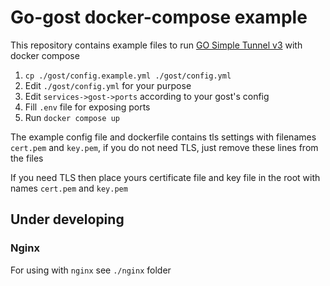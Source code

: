 # Go-gost docker-compose example

This repository contains example files to run [GO Simple Tunnel v3](https://gost.run/en/) with docker compose

1. `cp ./gost/config.example.yml ./gost/config.yml`
2. Edit `./gost/config.yml` for your purpose
3. Edit `services->gost->ports` according to your gost's config 
4. Fill `.env` file for exposing ports
5. Run `docker compose up`

The example config file and dockerfile contains tls settings with filenames `cert.pem` and `key.pem`, if you do not need TLS, just remove these lines from the files

If you need TLS then place yours certificate file and key file in the root with names `cert.pem` and `key.pem`

## Under developing

### Nginx

For using with `nginx` see `./nginx` folder